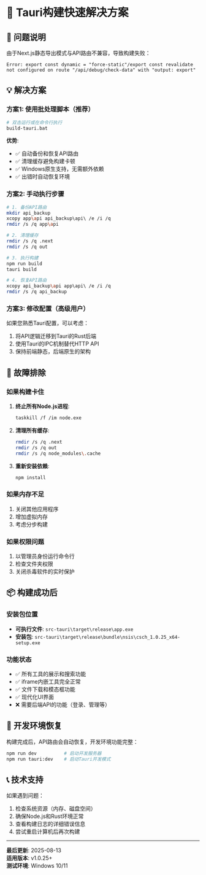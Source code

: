 # 🚀 Tauri构建快速解决方案

## 🎯 问题说明
由于Next.js静态导出模式与API路由不兼容，导致构建失败：
```
Error: export const dynamic = "force-static"/export const revalidate not configured on route "/api/debug/check-data" with "output: export"
```

## 💡 解决方案

### 方案1: 使用批处理脚本（推荐）
```bash
# 双击运行或在命令行执行
build-tauri.bat
```

**优势**:
- ✅ 自动备份和恢复API路由
- ✅ 清理缓存避免构建卡顿
- ✅ Windows原生支持，无需额外依赖
- ✅ 出错时自动恢复环境

### 方案2: 手动执行步骤
```bash
# 1. 备份API路由
mkdir api_backup
xcopy app\api api_backup\api\ /e /i /q
rmdir /s /q app\api

# 2. 清理缓存
rmdir /s /q .next
rmdir /s /q out

# 3. 执行构建
npm run build
tauri build

# 4. 恢复API路由
xcopy api_backup\api app\api\ /e /i /q
rmdir /s /q api_backup
```

### 方案3: 修改配置（高级用户）
如果您熟悉Tauri配置，可以考虑：
1. 将API逻辑迁移到Tauri的Rust后端
2. 使用Tauri的IPC机制替代HTTP API
3. 保持前端静态，后端原生的架构

## 🔧 故障排除

### 如果构建卡住
1. **终止所有Node.js进程**:
   ```bash
   taskkill /f /im node.exe
   ```

2. **清理所有缓存**:
   ```bash
   rmdir /s /q .next
   rmdir /s /q out
   rmdir /s /q node_modules\.cache
   ```

3. **重新安装依赖**:
   ```bash
   npm install
   ```

### 如果内存不足
1. 关闭其他应用程序
2. 增加虚拟内存
3. 考虑分步构建

### 如果权限问题
1. 以管理员身份运行命令行
2. 检查文件夹权限
3. 关闭杀毒软件的实时保护

## 📦 构建成功后

### 安装包位置
- **可执行文件**: `src-tauri\target\release\app.exe`
- **安装包**: `src-tauri\target\release\bundle\nsis\csch_1.0.25_x64-setup.exe`

### 功能状态
- ✅ 所有工具的展示和搜索功能
- ✅ iframe内嵌工具完全正常
- ✅ 文件下载和模态框功能
- ✅ 现代化UI界面
- ❌ 需要后端API的功能（登录、管理等）

## 🔄 开发环境恢复

构建完成后，API路由会自动恢复，开发环境功能完整：
```bash
npm run dev          # 启动开发服务器
npm run tauri:dev    # 启动Tauri开发模式
```

## 📞 技术支持

如果遇到问题：
1. 检查系统资源（内存、磁盘空间）
2. 确保Node.js和Rust环境正常
3. 查看构建日志的详细错误信息
4. 尝试重启计算机后再次构建

---
**最后更新**: 2025-08-13  
**适用版本**: v1.0.25+  
**测试环境**: Windows 10/11
